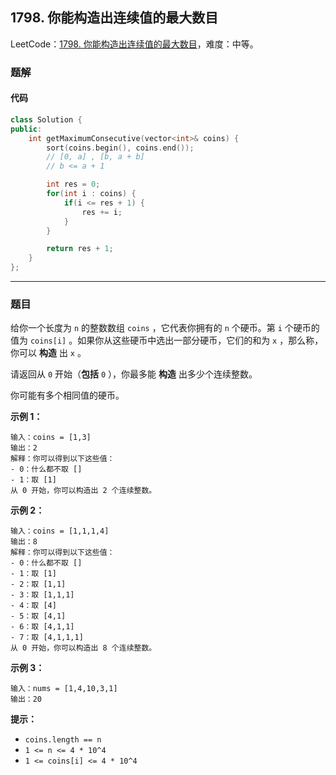 ## 1798. 你能构造出连续值的最大数目

LeetCode：[1798. 你能构造出连续值的最大数目](https://leetcode.cn/problems/maximum-number-of-consecutive-values-you-can-make/)，难度：中等。

### 题解

#### 代码

```c++
class Solution {
public:
    int getMaximumConsecutive(vector<int>& coins) {
        sort(coins.begin(), coins.end());
        // [0, a] , [b, a + b]
        // b <= a + 1

        int res = 0;
        for(int i : coins) {
            if(i <= res + 1) {
                res += i;
            }
        }

        return res + 1;
    }
};
```



---



### 题目

给你一个长度为 `n` 的整数数组 `coins` ，它代表你拥有的 `n` 个硬币。第 `i` 个硬币的值为 `coins[i]` 。如果你从这些硬币中选出一部分硬币，它们的和为 `x` ，那么称，你可以 **构造** 出 `x` 。

请返回从 `0` 开始（**包括** `0` ），你最多能 **构造** 出多少个连续整数。

你可能有多个相同值的硬币。

 

**示例 1：**

```
输入：coins = [1,3]
输出：2
解释：你可以得到以下这些值：
- 0：什么都不取 []
- 1：取 [1]
从 0 开始，你可以构造出 2 个连续整数。
```

**示例 2：**

```
输入：coins = [1,1,1,4]
输出：8
解释：你可以得到以下这些值：
- 0：什么都不取 []
- 1：取 [1]
- 2：取 [1,1]
- 3：取 [1,1,1]
- 4：取 [4]
- 5：取 [4,1]
- 6：取 [4,1,1]
- 7：取 [4,1,1,1]
从 0 开始，你可以构造出 8 个连续整数。
```

**示例 3：**

```
输入：nums = [1,4,10,3,1]
输出：20
```

 

**提示：**

- `coins.length == n`
- `1 <= n <= 4 * 10^4`
- `1 <= coins[i] <= 4 * 10^4`

